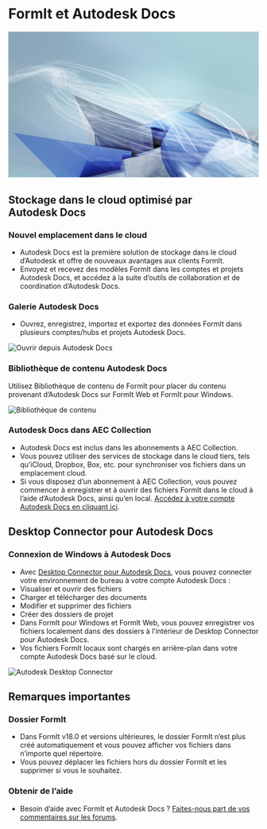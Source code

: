 # FormIt et Autodesk Docs

![](<../.gitbook/assets/adsk docs hero image.jpg>)

## Stockage dans le cloud optimisé par Autodesk Docs

### **Nouvel emplacement dans le cloud**

* Autodesk Docs est la première solution de stockage dans le cloud d’Autodesk et offre de nouveaux avantages aux clients FormIt.
* Envoyez et recevez des modèles FormIt dans les comptes et projets Autodesk Docs, et accédez à la suite d’outils de collaboration et de coordination d’Autodesk Docs.

### **Galerie Autodesk Docs**

* Ouvrez, enregistrez, importez et exportez des données FormIt dans plusieurs comptes/hubs et projets Autodesk Docs.

![Ouvrir depuis Autodesk Docs](../.gitbook/assets/autodeskdocs\_openfrom.png)

### **Bibliothèque de contenu Autodesk Docs**

Utilisez Bibliothèque de contenu de FormIt pour placer du contenu provenant d’Autodesk Docs sur FormIt Web et FormIt pour Windows.

![Bibliothèque de contenu](../.gitbook/assets/autodeskdocs\_contentlibrary.png)

### **Autodesk Docs dans AEC Collection**

* Autodesk Docs est inclus dans les abonnements à AEC Collection.
* Vous pouvez utiliser des services de stockage dans le cloud tiers, tels qu’iCloud, Dropbox, Box, etc. pour synchroniser vos fichiers dans un emplacement cloud.
* Si vous disposez d’un abonnement à AEC Collection, vous pouvez commencer à enregistrer et à ouvrir des fichiers FormIt dans le cloud à l’aide d’Autodesk Docs, ainsi qu’en local. [Accédez à votre compte Autodesk Docs en cliquant ici](https://acc.autodesk.com/logon).

## Desktop Connector pour Autodesk Docs

### **Connexion de Windows à Autodesk Docs**

* Avec [Desktop Connector pour Autodesk Docs](https://info.bim360.autodesk.com/desktop-connector), vous pouvez connecter votre environnement de bureau à votre compte Autodesk Docs :
* Visualiser et ouvrir des fichiers
* Charger et télécharger des documents
* Modifier et supprimer des fichiers
* Créer des dossiers de projet
* Dans FormIt pour Windows et FormIt Web, vous pouvez enregistrer vos fichiers localement dans des dossiers à l’intérieur de Desktop Connector pour Autodesk Docs.
* Vos fichiers FormIt locaux sont chargés en arrière-plan dans votre compte Autodesk Docs basé sur le cloud.

![Autodesk Desktop Connector](../.gitbook/assets/autodeskdocs\_desktopconnector.png)

## Remarques importantes

### **Dossier FormIt**

* Dans FormIt v18.0 et versions ultérieures, le dossier FormIt n’est plus créé automatiquement et vous pouvez afficher vos fichiers dans n’importe quel répertoire.
* Vous pouvez déplacer les fichiers hors du dossier FormIt et les supprimer si vous le souhaitez.

### **Obtenir de l’aide**

* Besoin d’aide avec FormIt et Autodesk Docs ? [Faites-nous part de vos commentaires sur les forums](https://forums.autodesk.com/t5/formit-forum/bd-p/142?profile.language=fr).
